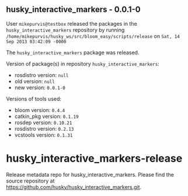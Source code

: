 ## husky_interactive_markers - 0.0.1-0

User `mikepurvis@testbox` released the packages in the `husky_interactive_markers` repository by running `/home/mikepurvis/husky_ws/src/bloom_easy/scripts/release` on `Sat, 14 Sep 2013 03:42:09 -0000`

The `husky_interactive_markers` package was released.

Version of package(s) in repository `husky_interactive_markers`:
- rosdistro version: `null`
- old version: `null`
- new version: `0.0.1-0`

Versions of tools used:
- bloom version: `0.4.4`
- catkin_pkg version: `0.1.19`
- rosdep version: `0.10.21`
- rosdistro version: `0.2.13`
- vcstools version: `0.1.31`


husky_interactive_markers-release
=================================

Release metadata repo for husky_interactive_markers. Please find the source repository at https://github.com/husky/husky_interactive_markers.git.
